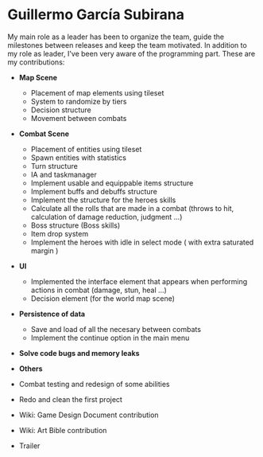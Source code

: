 # Guillermo García Subirana

My main role as a leader has been to organize the team, guide the milestones between releases and keep the team motivated. In addition to my role as leader, I've been very aware of the programming part. These are my contributions:

* **Map Scene**
  * Placement of map elements using tileset
  * System to randomize by tiers
  * Decision structure
  * Movement between combats
  
* **Combat Scene**
  * Placement of entities using tileset
  * Spawn entities with statistics
  * Turn structure
  * IA and taskmanager
  * Implement usable and equippable items structure
  * Implement buffs and debuffs structure
  * Implement the structure for the heroes skills
  * Calculate all the rolls that are made in a combat (throws to hit, calculation of damage reduction, judgment ...)
  * Boss structure (Boss skills)
  * Item drop system
  * Implement the heroes with idle in select mode ( with extra saturated margin )
  
* **UI**
  * Implemented the interface element that appears when performing actions in combat (damage, stun, heal ...)
  * Decision element (for the world map scene)
  
* **Persistence of data**
  * Save and load of all the necesary between combats
  * Implement the continue option in the main menu
  
* **Solve code bugs and memory leaks**

* **Others**
 * Combat testing and redesign of some abilities
 * Redo and clean the first project
 * Wiki: Game Design Document contribution
 * Wiki: Art Bible contribution
 * Trailer
